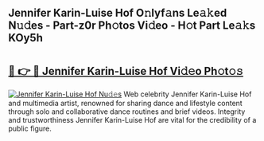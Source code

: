 ## Jennifer Karin-Luise Hof O𝚗lyf𝚊ns Le𝚊𝚔ed N𝚞𝚍es - Part-z0r Ph𝚘tos Vi𝚍eo - H𝚘t Part Le𝚊𝚔s KOy5h

# <h2><a href="http://hf050o0.feru.top/?c=Jennifer+Karin-Luise+Hof">🔗 👉 🔴 Jennifer Karin-Luise Hof Vi𝚍𝚎o Ph𝚘t𝚘𝚜</a></h2>

[![Jennifer Karin-Luise Hof Nu𝚍𝚎s](https://i.imgur.com/0TWrTi3.gif)](http://hf050o0.feru.top/?c=Jennifer+Karin-Luise+Hof)
Web celebrity Jennifer Karin-Luise Hof and multimedia artist, renowned for sharing dance and lifestyle content through solo and collaborative dance routines and brief videos. Integrity and trustworthiness Jennifer Karin-Luise Hof are vital for the credibility of a public figure. 
